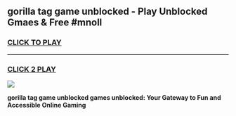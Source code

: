 
## gorilla tag game unblocked - Play Unblocked Gmaes & Free #mnoll
<h3>
<a href="https://news.freeplayer.one?title=gorilla_tag_game_unblocked&ref=26F">CLICK TO PLAY</a></h3>
<hr>

<h3>
<a href="https://news.freeplayer.one?title=gorilla_tag_game_unblocked&ref=26F">CLICK 2 PLAY</a>
  
</h3>

<a href="https://news.freeplayer.one?title=gorilla_tag_game_unblocked&ref=26F/"><img src="https://clearcache.store/games.png"></a>


**gorilla tag game unblocked games unblocked: Your Gateway to Fun and Accessible Online Gaming**
